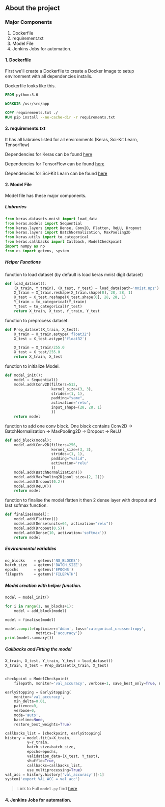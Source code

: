 ## About the project
### Major Components
1. Dockerfile
2. requirement.txt
3. Model File
4. Jenkins Jobs for automation.
 
#### 1. Dockerfile
First we'll create a Dockerfile to create a Docker Image  to setup environment with all dependencies installs.

Dockerfile looks like this.

```Dockerfile
FROM python:3.6

WORKDIR /usr/src/app

COPY requirements.txt ./
RUN pip install --no-cache-dir -r requirements.txt
```

#### 2. requirements.txt
It has all liabraies listed for all environments (Keras, Sci-Kit Learn, Tensorflow)

Dependencies for Keras can be found  [here]( Requirements/Keras/requirements.txt "Keras")

Dependencies for TensorFlow can be found  [here]( Requirements/TensorFlow/requirements.txt "TensorFlow")

Dependencies for Sci-Kit Learn can be found  [here]( Requirements/SkLearn/requirements.txt "Sci-Kit Learn")

#### 2. Model File
Model file has these major components.

##### Liabraries
```python
from keras.datasets.mnist import load_data
from keras.models import Sequential
from keras.layers import Dense, Conv2D, Flatten, ReLU, Dropout
from keras.layers import BatchNormalization, MaxPooling2D
from keras.utils import to_categorical
from keras.callbacks import Callback, ModelCheckpoint
import numpy as np
from os import getenv, system
```
##### Helper Functions
function to load dataset (by default is load keras mnist digit dataset)
```python
def load_dataset():
    (X_train, Y_train), (X_test, Y_test) = load_data(path='mnist.npz')
    X_train = X_train.reshape(X_train.shape[0], 28, 28, 1)
    X_test = X_test.reshape(X_test.shape[0], 28, 28, 1)
    Y_train = to_categorical(Y_train)
    Y_test = to_categorical(Y_test)
    return X_train, X_test, Y_train, Y_test
```
function to preprocess dataset.
```python
def Prep_dataset(X_train, X_test):
    X_train = X_train.astype('float32')
    X_test = X_test.astype('float32')

    X_train = X_train/255.0
    X_test = X_test/255.0
    return X_train, X_test

```

function to initialize Model.
```python
def model_init():
    model = Sequential()
    model.add(Conv2D(filters=512,
                     kernel_size=(3, 3),
                     strides=(1, 1),
                     padding="same",
                     activation='relu',
                     input_shape=(28, 28, 1)
                     ))
    return model
```
function to add one conv block. One block contains
Conv2D -> BatchNormalization -> MaxPooling2D -> Dropout -> ReLU
```python
def add_block(model):
    model.add(Conv2D(filters=256,
                     kernel_size=(3, 3),
                     strides=(1, 1),
                     padding="valid",
                     activation='relu'
                     ))
    model.add(BatchNormalization())
    model.add(MaxPooling2D(pool_size=(2, 2)))
    model.add(Dropout(0.2))
    model.add(ReLU())
    return model
```
function to finalise the model  flatten it then 2 dense layer with dropout and last sofmax function.
```python
def finalise(model):
    model.add(Flatten())
    model.add(Dense(units=64, activation="relu"))
    model.add(Dropout(0.5))
    model.add(Dense(10, activation='softmax'))
    return model
```

##### Environmental variables
```python
no_blocks    = getenv('NO_BLOCKS')
batch_size   = getenv('BATCH_SIZE')
epochs       = getenv('EPOCHS')
filepath     = getenv('FILEPATH')
```
##### Model creation with helper function.
```python
model = model_init()

for i in range(1, no_blocks+1):
    model = add_block(model)

model = finalise(model)

model.compile(optimizer='Adam', loss='categorical_crossentropy',
              metrics=['accuracy'])
print(model.summary())

```
##### Callbacks and Fitting the model
```python
X_train, X_test, Y_train, Y_test = load_dataset()
X_train, X_test = Prep_dataset(X_train, X_test)


checkpoint = ModelCheckpoint(
    filepath, monitor='val_accuracy', verbose=1, save_best_only=True, mode='max')

earlyStopping = EarlyStopping(
    monitor='val_accuracy',
    min_delta=0.01,
    patience=0,
    verbose=0,
    mode='auto',
    baseline=None,
    restore_best_weights=True)

callbacks_list = [checkpoint, earlyStopping]
history = model.fit(x=X_train,
          y=Y_train,
          batch_size=batch_size,
          epochs=epochs,
          validation_data=(X_test, Y_test),
          shuffle=True,
          callbacks=callbacks_list,
          use_multiprocessing=True)
val_acc = history.history['val_accuracy'][-1]
system('export VAL_ACC = val_acc')
```

> Link to Full `model.py` find [here](model.py "Model")

#### 4. Jenkins Jobs for automation.

